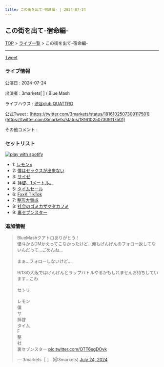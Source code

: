 ```yaml
---
title: この街を出て-宿命編- | 2024-07-24
---
```

## この街を出て-宿命編-

[TOP](/setlist/) > [ライブ一覧](lives.html) > この街を出て-宿命編-

___

<a href="https://twitter.com/share?ref_src=twsrc%5Etfw" data-text="3markets[ ]セットリスト > この街を出て-宿命編-" class="twitter-share-button" data-via="3markets" data-hashtags="3markets" data-related="3markets" data-show-count="false">Tweet</a>

### ライブ情報

公演日
:    2024-07-24

出演者
:    3markets[ ] / Blue Mash

ライブハウス
:    [渋谷club QUATTRO](livehouse002.html)

公式Tweet
:    [https://twitter.com/3markets/status/1816102507309117501](https://twitter.com/3markets/status/1816102507309117501)

その他コメント
:    

### セットリスト


[![play with spotify](images/spotify-icon.png)](https://open.spotify.com/playlist/0DvWVlxjO9VcYSq4i67UYW)



*  1: [レモン×](song003.html)
*  2: [僕はセックスが出来ない](song006.html)
*  3: [サイゼ](song004.html)
*  4: [拝啓、1メートル。](song010.html)
*  5: [タイムセール](song007.html)
*  6: [FxxK TikTok](song082.html)
*  7: [整形大賛成](song005.html)
*  8: [社会のゴミカザマタカフミ](song002.html)
*  9: [裏セブンスター](song017.html)


### 追加情報



<blockquote class="twitter-tweet"><p lang="ja" dir="ltr">BlueMashクアトロありがとう！<br>優斗からDMかえってこなかったけど…俺もげんげんのフォロー返してないんだって…ごめんね…<br><br>まぁ…フォローしないけど…<br><br>9/13の大阪ではげんげんとラップバトルやるかもしれませんお待ちしています…こわ<br><br>セトリ<br><br>レモン<br>僕<br>サ<br>拝啓<br>タイム<br>F<br>整<br>社<br>裏セブンスター <a href="https://t.co/OTT6sgDOvk">pic.twitter.com/OTT6sgDOvk</a></p>&mdash; 3markets［ ］ (@3markets) <a href="https://twitter.com/3markets/status/1816102507309117501?ref_src=twsrc%5Etfw">July 24, 2024</a></blockquote>
<script async src="https://platform.twitter.com/widgets.js" charset="utf-8"></script>




<script async src="https://platform.twitter.com/widgets.js" charset="utf-8"></script>